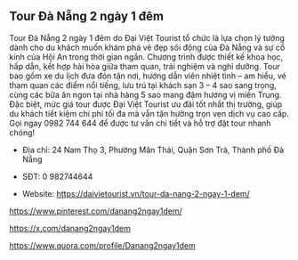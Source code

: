 ## Tour Đà Nẵng 2 ngày 1 đêm

Tour Đà Nẵng 2 ngày 1 đêm do Đại Việt Tourist tổ chức là lựa chọn lý tưởng dành cho du khách muốn khám phá vẻ đẹp sôi động của Đà Nẵng và sự cổ kính của Hội An trong thời gian ngắn. Chương trình được thiết kế khoa học, hấp dẫn, kết hợp hài hòa giữa tham quan, trải nghiệm và nghỉ dưỡng. Tour bao gồm xe du lịch đưa đón tận nơi, hướng dẫn viên nhiệt tình – am hiểu, vé tham quan các điểm nổi tiếng, lưu trú tại khách sạn 3 – 4 sao sang trọng, cùng các bữa ăn ngon tại nhà hàng 5 sao mang đậm hương vị miền Trung. Đặc biệt, mức giá tour được Đại Việt Tourist ưu đãi tốt nhất thị trường, giúp du khách tiết kiệm chi phí tối đa mà vẫn tận hưởng trọn vẹn dịch vụ cao cấp. Gọi ngay 0982 744 644 để được tư vấn chi tiết và hỗ trợ đặt tour nhanh chóng!

- Địa chỉ: 24 Nam Thọ 3, Phường Mân Thái, Quận Sơn Trà, Thành phố Đà Nẵng

- SĐT: 0 982744644

- Website: https://daivietourist.vn/tour-da-nang-2-ngay-1-dem/

https://www.pinterest.com/danang2ngay1dem/

https://x.com/danang2ngay1dem

https://www.quora.com/profile/Danang2ngay1dem
